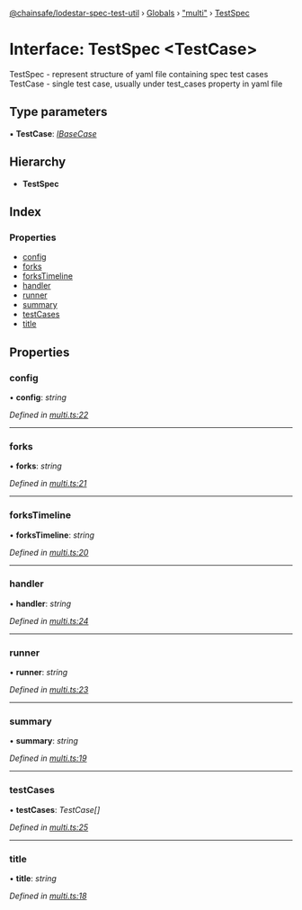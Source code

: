 [@chainsafe/lodestar-spec-test-util](../README.md) › [Globals](../globals.md) › ["multi"](../modules/_multi_.md) › [TestSpec](_multi_.testspec.md)

# Interface: TestSpec <**TestCase**>

TestSpec - represent structure of yaml file containing spec test cases
TestCase - single test case, usually under test_cases property in yaml file

## Type parameters

▪ **TestCase**: *[IBaseCase](_multi_.ibasecase.md)*

## Hierarchy

* **TestSpec**

## Index

### Properties

* [config](_multi_.testspec.md#config)
* [forks](_multi_.testspec.md#forks)
* [forksTimeline](_multi_.testspec.md#forkstimeline)
* [handler](_multi_.testspec.md#handler)
* [runner](_multi_.testspec.md#runner)
* [summary](_multi_.testspec.md#summary)
* [testCases](_multi_.testspec.md#testcases)
* [title](_multi_.testspec.md#title)

## Properties

###  config

• **config**: *string*

*Defined in [multi.ts:22](https://github.com/ChainSafe/lodestar/blob/176e51ae9/packages/lodestar-spec-test-util/src/multi.ts#L22)*

___

###  forks

• **forks**: *string*

*Defined in [multi.ts:21](https://github.com/ChainSafe/lodestar/blob/176e51ae9/packages/lodestar-spec-test-util/src/multi.ts#L21)*

___

###  forksTimeline

• **forksTimeline**: *string*

*Defined in [multi.ts:20](https://github.com/ChainSafe/lodestar/blob/176e51ae9/packages/lodestar-spec-test-util/src/multi.ts#L20)*

___

###  handler

• **handler**: *string*

*Defined in [multi.ts:24](https://github.com/ChainSafe/lodestar/blob/176e51ae9/packages/lodestar-spec-test-util/src/multi.ts#L24)*

___

###  runner

• **runner**: *string*

*Defined in [multi.ts:23](https://github.com/ChainSafe/lodestar/blob/176e51ae9/packages/lodestar-spec-test-util/src/multi.ts#L23)*

___

###  summary

• **summary**: *string*

*Defined in [multi.ts:19](https://github.com/ChainSafe/lodestar/blob/176e51ae9/packages/lodestar-spec-test-util/src/multi.ts#L19)*

___

###  testCases

• **testCases**: *TestCase[]*

*Defined in [multi.ts:25](https://github.com/ChainSafe/lodestar/blob/176e51ae9/packages/lodestar-spec-test-util/src/multi.ts#L25)*

___

###  title

• **title**: *string*

*Defined in [multi.ts:18](https://github.com/ChainSafe/lodestar/blob/176e51ae9/packages/lodestar-spec-test-util/src/multi.ts#L18)*
